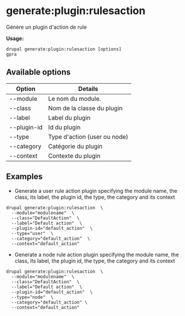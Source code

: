 # generate:plugin:rulesaction
Génère un plugin d'action de rule

**Usage:**
```
drupal generate:plugin:rulesaction [options]
gpra
```

## Available options
Option | Details
-------|-------------
--module | Le nom du module.
--class | Nom de la classe du plugin
--label | Label du plugin
--plugin-id | Id du plugin
--type | Type d'action (user ou node)
--category | Catégorie du plugin
--context | Contexte du plugin

## Examples
* Generate a user rule action plugin specifying the module name, the class, its label, the plugin id, the type, the category and its context
```
drupal generate:plugin:rulesaction  \
  --module="modulename"  \
  --class="DefaultAction"  \
  --label="Default action"  \
  --plugin-id="default_action"  \
  --type="user"  \
  --category="default_action"  \
  --context="default_action"
```
* Generate a node rule action plugin specifying the module name, the class, its label, the plugin id, the type, the category and its context
```
drupal generate:plugin:rulesaction  \
  --module="modulename"  \
  --class="DefaultAction"  \
  --label="Default action"  \
  --plugin-id="default_action"  \
  --type="node"  \
  --category="default_action" \
  --context="default_action"
```
